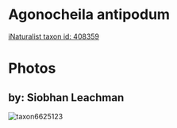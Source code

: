 
Agonocheila antipodum
=====================
  
[iNaturalist taxon id: 408359](https://www.inaturalist.org/taxa/408359)
# Photos

## by: Siobhan Leachman
  
![taxon6625123](https://inaturalist-open-data.s3.amazonaws.com/photos/6983901/medium.jpeg)